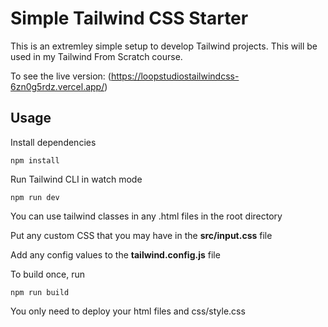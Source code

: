 # Simple Tailwind CSS Starter

This is an extremley simple setup to develop Tailwind projects. This will be used in my Tailwind From Scratch course.

To see the live version: (https://loopstudiostailwindcss-6zn0g5rdz.vercel.app/)

## Usage

Install dependencies

```
npm install
```

Run Tailwind CLI in watch mode

```
npm run dev
```

You can use tailwind classes in any .html files in the root directory

Put any custom CSS that you may have in the **src/input.css** file

Add any config values to the **tailwind.config.js** file

To build once, run

```
npm run build
```

You only need to deploy your html files and css/style.css


